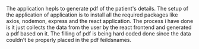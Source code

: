 The application hepls to generate pdf of the patient's details. The setup of the application of application is to install all the required packages like axios, nodemon, express and the react application.
The process i have done is it just collects the data from the user by the react frontend and generated a pdf based on it. The filling of pdf is being hard coded done since the data couldn't be properly
placed in the pdf feildsnames.
